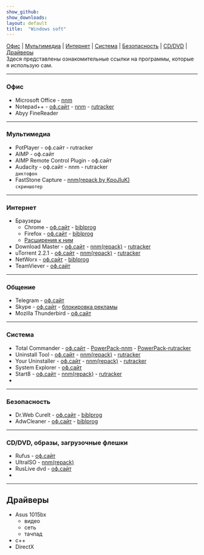 ```yaml
---
show_github:
show_downloads:
layout: default
title:  "Windows soft"
---
```


[Офис](#офис) | [Мультимедиа](#мультимедиа) | [Интернет](#интернет) | [Система](#система) | [Безопасность](#безопасность) | [CD/DVD](#cddvd-образы-загрузочные-флешки) | [Драйверы](#драйверы)  
Здеся представлены  ознакомительные ссылки на  программы, которые  я использую сам.       
______
### Офис
* Microsoft Office - [nnm](#nnm)
* Notepad++ - [оф.сайт](#npp) - [nnm](#) - [rutracker](#)
* Abyy FineReader       
______
### Мультимедиа
* PotPlayer - оф.сайт - rutracker
* AIMP - оф.сайт
* AIMP Remote Control Plugin - оф.сайт
* Audacity - оф.сайт - nnm - rutracker  
`диктофон`
* FastStone Capture - [nnm(repack by KpoJIuK)](#nnm)  
`скриншотер`      
______
### Интернет
* Браузеры
  * Chrome - [оф.сайт](#npp) - [biblprog](#)
  * Firefox - [оф.сайт](#npp) - [biblprog](#)
  * [Расширения к ним](#npp)
* Download Master - [оф.сайт](#npp) - [nnm(repack)](#nnm) - [rutracker](#)
* uTorrent 2.2.1 - [оф.сайт](#npp) - [nnm(repack)](#nnm) - [rutracker](#)
* NetWorx - [оф.сайт](#npp) - [biblprog](#)
* TeamViever - [оф.сайт](#npp)       
_______________
### Общение
* Telegram - [оф.сайт](#npp)
* Skype - [оф.сайт](#npp) - [блокировка рекламы](#npp)
* Mozilla Thunderbird - [оф.сайт](#npp)       
_______________
### Система
* Total Commander - [оф.сайт](#npp) - [PowerPack-nnm](#npp) - [PowerPack-rutracker](#npp)
* Uninstall Tool - [оф.сайт](#npp) - [nnm(repack)](#nnm) - [rutracker](#)
* Your Uninstaller - [оф.сайт](#npp) - [nnm(repack)](#nnm) - [rutracker](#)
* System Explorer  - [оф.сайт](#npp)
* Start8  - [оф.сайт](#npp) - [nnm(repack)](#nnm) - [rutracker](#)
* 
___
### Безопасность
* Dr.Web CureIt - [оф.сайт](#npp) - [biblprog](#)
* AdwCleaner  - [оф.сайт](#npp) - [biblprog](#)
___

### CD/DVD, образы, загрузочные флешки
* Rufus  - [оф.сайт](#npp)
* UltraISO - [nnm(repack)](#nnm)
* RusLive dvd - [оф.сайт](#npp)
* 
___
## Драйверы
* Asus 1015bx
  * видео
  * сеть
  * тачпад
* с++
* DirectX
